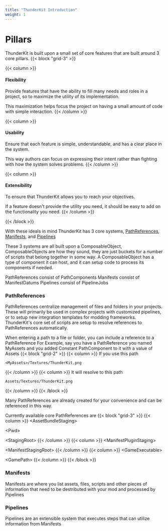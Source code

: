 ```yaml
---
title: "ThunderKit Introduction"
weight: 1
---
```


# Pillars 


ThunderKit is built upon a small set of core features that are built around 3 core pillars.
{{< block "grid-3" >}}

{{< column >}}
#### Flexibility
Provide features that have the ability to fill many needs and roles in a project, so to maximize the utility of its implementation.

This maximization helps focus the project on having a small amount of code with simple interaction.
{{< /column >}}

{{< column >}}
#### Usability 
Ensure that each feature is simple, understandable, and has a clear place in the system.

This way authors can focus on expressing their intent rather than fighting with how the system solves problems.
{{< /column >}}

{{< column >}}
#### Extensibility 
To ensure that ThunderKit allows you to reach your objectives.

If a feature doesn't provide the utility you need, it should be easy to add on the functionality you need.
{{< /column >}}

{{< /block >}}

With these ideals in mind ThunderKit has 3 core systems, [PathReferences](#pathreferences), [Manifests](#manifests), and [Pipelines](#pipelines)

These 3 systems are all built upon a ComposableObject, ComposableObjects are how they sound, they are just buckets for a number of scripts that belong together in some way.
A ComposableObject has a type of component it can host, and it can setup code to process its components if needed.

PathReferences consist of PathComponents
Manifests consist of ManifestDatums
Pipelines consist of PipelineJobs

### PathReferences

PathReferences centralize management of files and folders in your projects.
These will primarily be used in complex projects with customized pipelines, or to setup new integration templates for modding frameworks.
ThunderKit's core set of scripts are setup to resolve references to PathReferences automatically.

When entering a path to a file or folder, you can include a reference to a PathReference 
For Example, say you have a PathReference you named MyAssets and you added Constant PathComponent to it with a value of Assets
{{< block "grid-2" >}}
{{< column >}}
If you use this path

    <MyAssets>/Textures/ThunderKit.png
{{< /column >}}
{{< column >}}
It will resolve to this path

    Assets/Textures/ThunderKit.png
{{< /column >}}
{{< /block >}}

Many PathReferences are already created for your convenience and can be referenced in this way. 

Currently available core PathReferences are
{{< block "grid-3" >}}
{{< column >}}
&lt;AssetBundleStaging&gt;

&lt;Pwd&gt;

&lt;StagingRoot&gt;
{{< /column >}}
{{< column >}}
&lt;ManifestPluginStaging&gt;

&lt;ManifestStagingRoot&gt;
{{< /column >}}
{{< column >}}
&lt;GameExecutable&gt;

&lt;GamePath&gt;
{{< /column >}}
{{< /block >}}

### Manifests

Manifests are where you list assets, files, scripts and other pieces of information that need to be destributed with your mod and processed by Pipelines

### Pipelines


Pipelines are an extensible system that executes steps that can utilize information from Manifests